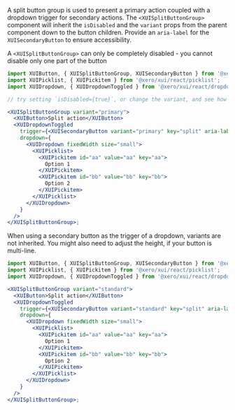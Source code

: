 A split button group is used to present a primary action coupled with a dropdown trigger for secondary actions.
The `<XUISplitButtonGroup>` component will inherit the `isDisabled` and the `variant` props from the parent component down to the button children. Provide an `aria-label` for the `XUISecondaryButton` to ensure accessibility.

A `<XUISplitButtonGroup>` can only be completely disabled - you cannot disable only one part of the button

```jsx harmony
import XUIButton, { XUISplitButtonGroup, XUISecondaryButton } from '@xero/xui/react/button';
import XUIPicklist, { XUIPickitem } from '@xero/xui/react/picklist';
import XUIDropdown, { XUIDropdownToggled } from '@xero/xui/react/dropdown';

// try setting `isDisabled={true}`, or change the variant, and see how both buttons are disabled

<XUISplitButtonGroup variant="primary">
  <XUIButton>Split action</XUIButton>
  <XUIDropdownToggled
    trigger={<XUISecondaryButton variant="primary" key="split" aria-label="Other actions" />}
    dropdown={
      <XUIDropdown fixedWidth size="small">
        <XUIPicklist>
          <XUIPickitem id="aa" value="aa" key="aa">
            Option 1
          </XUIPickitem>
          <XUIPickitem id="bb" value="bb" key="bb">
            Option 2
          </XUIPickitem>
        </XUIPicklist>
      </XUIDropdown>
    }
  />
</XUISplitButtonGroup>;
```

When using a secondary button as the trigger of a dropdown, variants are not inherited. You might also need to adjust the height, if your button is multi-line.

```jsx harmony
import XUIButton, { XUISplitButtonGroup, XUISecondaryButton } from '@xero/xui/react/button';
import XUIPicklist, { XUIPickitem } from '@xero/xui/react/picklist';
import XUIDropdown, { XUIDropdownToggled } from '@xero/xui/react/dropdown';

<XUISplitButtonGroup variant="standard">
  <XUIButton>Split action</XUIButton>
  <XUIDropdownToggled
    trigger={<XUISecondaryButton variant="standard" key="split" aria-label="Other actions" />}
    dropdown={
      <XUIDropdown fixedWidth size="small">
        <XUIPicklist>
          <XUIPickitem id="aa" value="aa" key="aa">
            Option 1
          </XUIPickitem>
          <XUIPickitem id="bb" value="bb" key="bb">
            Option 2
          </XUIPickitem>
        </XUIPicklist>
      </XUIDropdown>
    }
  />
</XUISplitButtonGroup>;
```
